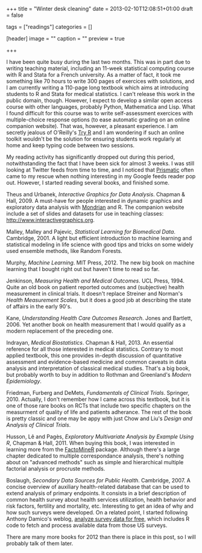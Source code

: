 +++
title = "Winter desk cleaning"
date = 2013-02-10T12:08:51+01:00
draft = false

tags = ["readings"]
categories = []

[header]
image = ""
caption = ""
preview = true

+++

I have been quite busy during the last two months. This was in part due to writing teaching material, including an 11-week statistical computing course with R and Stata for a French university. As a matter of fact, it took me something like 70 hours to write 300 pages of exercices with solutions, and I am currently writing a 110-page long textbook which aims at introducing students to R and Stata for medical statistics. I can't release this work in the public domain, though. However, I expect to develop a similar open access course with other languages, probably Python, Mathematica and Lisp. What I found difficult for this course was to write self-assessment exercices with multiple-choice response options (to ease automatic grading on an online companion website). That was, however, a pleasant experience. I am secretly jealous of O'Reilly's [Try R](http://tryr.codeschool.com) and I am wondering if such an online toolkit wouldn't be the solution for ensuring students work regularly at home and keep typing code between two sessions.

My reading activity has significantly dropped out during this period, notwithstanding the fact that I have been sick for almost 3 weeks. I was still looking at Twitter feeds from time to time, and I noticed that [Prismatic](http://getprismatic.com) <i class="fa fa-chain-broken fa-1x"></i> often came to my rescue when nothing interesting in my Google feeds reader pop out. However, I started reading several books, and finished some.

<i class="fa fa-external-link fa-1x"></i> Theus and Urbanek, *Interactive Graphics for Data Analysis*. Chapman & Hall, 2009. A must-have for people interested in dynamic graphics and exploratory data analysis with [Mondrian](http://stats.math.uni-augsburg.de/mondrian/) and R. The companion website include a set of slides and datasets for use in teaching classes: <http://www.interactivegraphics.org>.

<i class="fa fa-external-link fa-1x"></i> Malley, Malley and Pajevic, *Statistical Learning for Biomedical Data*. Cambridge, 2001. A light but efficient introduction to machine learning and statistical modeling in life science with good tips and tricks on some widely used ensemble methods, like Random Forests.

<i class="fa fa-external-link fa-1x"></i> Murphy, *Machine Learning*. MIT Press, 2012. The new big book on machine learning that I bought right out but haven't time to read so far.

<i class="fa fa-external-link fa-1x"></i> Jenkinson, *Measuring Health and Medical Outcomes*. UCL Press, 1994. Quite an old book on patient reported outcomes and (subjective) health measurement in clinical trials. It doesn't replace Streiner and Norman's *Health Measurement Scales*, but it does a good job at describing the state of affairs in the early 90's.

<i class="fa fa-external-link fa-1x"></i> Kane, *Understanding Health Care Outcomes Research*. Jones and Bartlett, 2006. Yet another book on health measurement that I would qualify as a modern replacement of the preceding one.

<i class="fa fa-external-link fa-1x"></i> Indrayan, *Medical Biostatistics*. Chapman & Hall, 2013. An essential reference for all those interested in medical statistics. Contrary to most applied textbook, this one provides in-depth discussion of quantitative assessment and evidence-based medicine and common caveats in data analysis and interpretation of classical medical studies. That's a big book, but probably worth to buy in addition to Rothman and Greenland's *Modern Epidemiology*.

<i class="fa fa-external-link fa-1x"></i> Friedman, Furberg and DeMets, *Fundamentals of Clinical Trials*. Springer, 2010. Actually, I don't remember how I came across this textbook, but it is one of those rare books on RCTs that include two specific chapters on the measurment of quality of life and patients adherance. The rest of the book is pretty classic and one may be appy with just Chow and Liu's *Design and Analysis of Clinical Trials*.

<i class="fa fa-external-link fa-1x"></i> Husson, Lê and Pagès, *Exploratory Multivariate Analysis by Example Using R*, Chapman & Hall, 2011. When buying this book, I was interested in learning more from the [FactoMineR](http://factominer.free.fr) package. Although there's a large chapter dedicated to multiple correspondance analysis, there's nothing about on "advanced methods" such as simple and hierarchical multiple factorial analysis or procruste methods.

<i class="fa fa-external-link fa-1x"></i> Boslaugh, *Secondary Data Sources for Public Health*. Cambridge, 2007. A concise overview of auxiliary health-related database that can be used to extend analysis of primary endpoints. It consists in a brief description of common health survey about health services utilization, health behavior and risk factors, fertility and mortality, etc. Interesting to get an idea of why and how such surveys were developed. On a related point, I started following Anthony Damico's weblog, [analyze survey data for free](http://www.asdfree.com), which includes R code to fetch and process available data from those US surveys.

There are many more books for 2012 than there is place in this post, so I will probably talk of them later.

